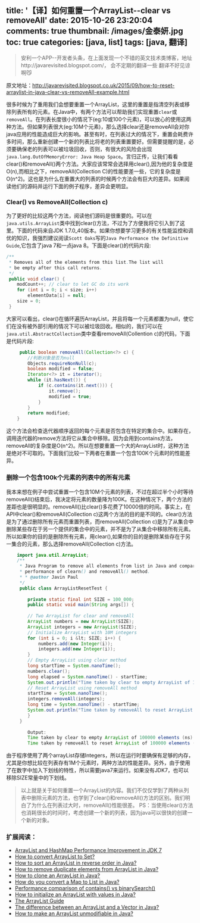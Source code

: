 title: '【译】如何重置一个ArrayList--clear vs removeAll'
date: 2015-10-26 23:20:04
comments: true
thumbnail: /images/金泰妍.jpg
toc: true
categories: [java, list]
tags: [java, 翻译]
---
> 安利一个APP--开发者头条，在上面发现一个不错的英文技术类博客，地址http://javarevisited.blogspot.com/，  会不定期的翻译一些 翻译不好见谅啊😼

原文地址：http://javarevisited.blogspot.co.uk/2015/09/how-to-reset-arraylist-in-java-clear-vs-removeAll-example.html

很多时候为了重用我们会想要重置一个ArrayList，这里的重置是指清空列表或移除列表所有的元素。在Java中，有两个方法可以帮助我们实现重置`clear`或`removeAll`。在列表长度很小的情况下(eg:10或100个元素)，可以放心的使用这两种方法。但如果列表很大(eg:10M个元素)，那么选择clear还是removeAll会对你java应用的性能造成巨大的影响。甚至有时，在列表过大的情况下，重置会耗费许多时间，那么重新创建一个新的列表比将老的列表重置要好。但需要提醒的是，必须要确保老的列表可以被垃圾回收，否则，有很大的风险会出现`java.lang.OutOfMemoryError: Java Heap Space`。言归正传，让我们看看clear()和removeAll()两个方法。大家应该常常会选择用clear(),因为他的复杂度是O(n),而相比之下，removeAll(Collection C)的性能要差一些，它的复杂度是O(n^2)。这也是为什么在重置大的列表的时候两个方法会有巨大的差异。如果阅读他们的源码并运行下面的例子程序，差异会更明显。
<!-- more -->

### Clear() vs RemoveAll(Collection c) 

为了更好的比较这两个方法，阅读他们源码是很重要的。可以在`java.utils.ArrayList`类中找到clear()方法，不过为了方便我将它引入到了这里。下面的代码来自JDK 1.7.0_40版本。如果你想要学习更多的有关性能监控和调优的知识，我强烈建议阅读`Scott Oaks`写的`Java Performance the Definitive Guide`,它包含了java 7和一点java 8。下面是clear()的代码片段:

```java
/** 
 * Removes all of the elements from this list.The list will 
 * be empty after this call returns. 
 */ 
 public void clear() { 
 	modCount++; // clear to let GC do its work 
 	for (int i = 0; i < size; i++) 
 		elementData[i] = null; 
 	size = 0; 
 }

```
大家可以看出，clear()在循环遍历ArrayList，并且将每一个元素都置为null，使它们在没有被外部引用的情况下可以被垃圾回收。相似的，我们可以在`java.util.AbstractCollection`类中查看removeAll(Collention c)的代码，下面是代码片段:

```java
	 public boolean removeAll(Collection<?> c) {
	 	//判断对象是否为null
        Objects.requireNonNull(c);
        boolean modified = false;
        Iterator<?> it = iterator();
        while (it.hasNext()) {
            if (c.contains(it.next())) {
                it.remove();
                modified = true;
            }
        }
        return modified;
    }
```

这个方法会检查迭代器顺序返回的每个元素是否包含在特定的集合中。如果存在，调用迭代器的remove方法将它从集合中移除。因为会用到contains方法，removeAll的复杂度是O(n^2)。所以在想要重置一个大的ArrayList时，这种方法是绝对不可取的。下面我们比较一下两者在重置一个包含100K个元素时的性能差异。

###  删除一个包含100k个元素的列表中的所有元素

我本来想在例子中尝试重置一个包含10M个元素的列表，不过在超过半个小时等待removeAll()结束后，我决定将元素的数量降为100K。在这种情况下，两个方法的差距也是很明显的。removeAll()比clear()多花费了10000倍的时间。事实上，在API中clear()和removeAll(Collection c)这两个方法的目的是不同的。clear()方法是为了通过删除所有元素而重置列表，而removeAll(Collection c)是为了从集合中删除某些存在于另一个提供的集合中的元素，并不是为了从集合中移除所有元素。所以如果你的目的是删除所有元素，用clear(),如果你的目的是删除某些存在于另一集合的元素，那么选择removeAll(Collection c)方法。

```java
	import java.util.ArrayList; 
	/**
	 * Java Program to remove all elements from list in Java and comparing 
	 * performance of clearn() and removeAll() method. 
	 * * @author Javin Paul 
	 */ 
	 public class ArrayListResetTest { 
	 
	 	private static final int SIZE = 100_000; 
	 	public static void main(String args[]) { 
	 	
	 	// Two ArrayList for clear and removeAll 
	 	ArrayList numbers = new ArrayList(SIZE); 
	 	ArrayList integers = new ArrayList(SIZE); 
	 	// Initialize ArrayList with 10M integers 
	 	for (int i = 0; i &lt; SIZE; i++) { 
	 		numbers.add(new Integer(i)); 
	 		integers.add(new Integer(i)); 
	 	} 
	 	// Empty ArrayList using clear method 
	 	long startTime = System.nanoTime(); 
	 	numbers.clear(); 
	 	long elapsed = System.nanoTime() - startTime; 
	 	System.out.println("Time taken by clear to empty ArrayList of 1M elements (ns): " + elapsed); 
	 	// Reset ArrayList using removeAll method 
	 	startTime = System.nanoTime(); 
	 	integers.removeAll(integers); 
	 	long time = System.nanoTime() - startTime; 
	 	System.out.println("Time taken by removeAll to reset ArrayList of 1M elements (ns): " + time); 
	 	} 
	 } 
	 	
	 	Output: 
	 	Time taken by clear to empty ArrayList of 100000 elements (ns): 889619 
	 	Time taken by removeAll to reset ArrayList of 100000 elements (ns): 36633112126

```

由于程序使用了两个arrayList存储Integers，所以在运行时要确保有足够的内存，尤其是你想比较在列表存有1M个元素时，两种方法的性能差异。另外，由于使用了在数字中加入下划线的特性，所以需要java7来运行。如果没有JDK7，也可以移除SIZE常量中的下划线。

>以上就是关于如何重置一个ArrayList的内容。我们不仅仅学到了两种从列表中删除元素的方法，也学到了clear()和removeAll()方法的区别。我们明白了为什么在列表过大时，removeAll()性能很差。
 PS：当使用clear()方法也消耗很长的时间时，考虑创建一个新的列表，因为java可以很快的创建一个新的对象。
 
### 扩展阅读：
    
  - [ArrayList and HashMap Performance Improvement in JDK 7](http://javarevisited.blogspot.sg/2014/07/java-optimization-empty-arraylist-and-Hashmap-cost-less-memory-jdk-17040-update.html)
  - [How to convert ArrayList to Set?](http://javarevisited.blogspot.sg/2012/01/convert-arraylist-to-set-java-example.html)
  - [How to sort an ArrayList in reverse order in Java?](http://javarevisited.blogspot.sg/2012/01/how-to-sort-arraylist-in-java-example.html)
  - [How to remove duplicate elements from ArrayList in Java?](http://javarevisited.blogspot.sg/2012/12/how-to-remove-duplicates-elements-from-ArrayList-Java.html)
  - [How to clone an ArrayList in Java?](http://javarevisited.blogspot.sg/2014/03/how-to-clone-collection-in-java-deep-copy-vs-shallow.html)
  - [How do you convert a Map to List in Java?](http://javarevisited.blogspot.sg/2011/12/how-to-convert-map-to-list-in-java.html)
  - [Performance comparison of contains() vs binarySearch()](http://javarevisited.blogspot.sg/2014/03/binary-search-vs-contains-performance.html)
  - [How to initialize an ArrayList with values in Java?](http://javarevisited.blogspot.sg/2012/12/how-to-initialize-list-with-array-in-java.html)
  - [The ArrayList Guide](http://javarevisited.blogspot.sg/2015/07/java-arraylist-tutorial.html)
  - [The difference between an ArrayList and a Vector in Java?](http://javarevisited.blogspot.sg/2011/09/difference-vector-vs-arraylist-in-java.html)
  - [How to make an ArrayList unmodifiable in Java?](http://javarevisited.blogspot.sg/2012/07/create-read-only-list-map-set-example-java.html)
 	

